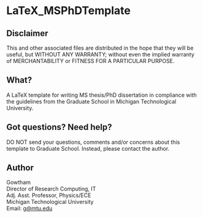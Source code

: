LaTeX_MSPhDTemplate
================

Disclaimer
-------------------

This and other associated files are distributed in the hope that they will 
be useful, but WITHOUT ANY WARRANTY; without even the implied warranty of 
MERCHANTABILITY or FITNESS FOR A PARTICULAR PURPOSE.

What?
-------------------

A LaTeX template for writing MS thesis/PhD dissertation in compliance with the guidelines from the Graduate School in Michigan Technological University.


Got questions? Need help?
-------------------

DO NOT send your questions, comments and/or concerns about this template to Graduate School. Instead, please contact the author.


Author
-------------------

Gowtham          
Director of Research Computing, IT             
Adj. Asst. Professor, Physics/ECE               
Michigan Technological University                 
Email: g@mtu.edu

